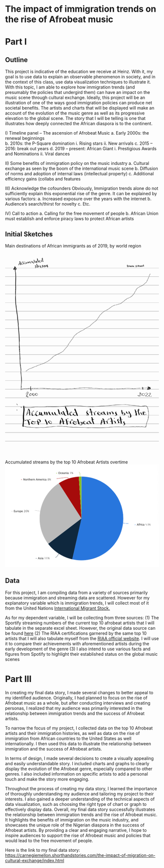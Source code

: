 # The impact of immigration trends on the rise of Afrobeat music

# Part I
## Outline

This project is indicative of the education we receive at Heinz. With it, my goal is to use data to explain an observable phenomenon in society, and in the context of this class, use data visualization techniques to illustrate it. With this topic, I am able to explore how immigration trends (and presumably the policies that undergird them) can have an impact on the music scene through cultural exchange. 
Ideally, this project will be an illustration of one of the ways good immigration policies can produce net societal benefits. The artists and charts that will be displayed will make an account of the evolution of the music genre as well as its progressive elevation to the global scene. The story that I will be telling is one that illustrates how deeply connected the African diaspora is to the continent.

I)	Timeline panel – The ascension of Afrobeat Music
    a.	 Early 2000s: the renewal beginnings  
    b.	2010s: the P-Square domination
          i.	Rising stars
          ii.	New arrivals 
    c.	2015 – 2016: break out years 
    d.	2019 – present: African Giant
          i.	Prestigious Awards and Nominations
          ii.	Viral dances 

II)	Some benefits of immigration policy on the music industry
    a.	Cultural exchange as seen by the boom of the international music scene
    b.	Diffusion of norms and adoption of internal laws (intellectual property)
    c.	Additional efficiency gains (collabs and features

III)	Acknowledge the cofounders
Obviously, Immigration trends alone do not sufficiently explain this exponential rise of the genre. It can be explained by various factors:
    a.	Increased exposure over the years with the internet
    b.	Audience’s search/thirst for novelty
    c.	Etc. 

IV)	Call to action 
    a. Calling for the free movement of people 
    b. African Union must establish and enforce piracy laws to protect African artists 


## Initial Sketches 
Main destinations of African immigrants as of 2019, by world region
<img src="Sketch%201.jpg"/> 

Accumulated streams by the top 10 Afrobeat Artists overtime
<img src="Sketch%202.png"/>

## Data
For this project, I am compiling data from a variety of sources primarily because immigration and streaming data are scattered. However for my explanatory variable which is immigration trends, I will collect most of it from the United Nations [International Migrant Stock.](https://www.un.org/development/desa/pd/content/international-migrant-stock) 

As for my dependent variable, I will be collecting from three sources:
(1)	The Sportify streaming numbers of the current top 10 afrobeat artists that I will tabulate in the separate excel sheet. However, the original data source can be found [here](https://kworb.net/spotify/artist/3tVQdUvClmAT7URs9V3rsp.html)
(2)	The RIAA certifications garnered by the same top 10 artists that I will also tabulate myself from the [RIAA official website](https://www.riaa.com/gold-platinum/?tab_active=default-award&ar=&ti=&lab=&genre=WORLD+MUSIC&format=&date_option=release&from=&to=&award=&type=&category=&adv=SEARCH#search_section). I will use it to compare their achievements with aforementioned artists during the early development of the genre
(3)	I also intend to use various facts and figures from Spotify to highlight their established status on the global music scenes


# Part III

In creating my final data story, I made several changes to better appeal to my identified audience. Originally, I had planned to focus on the rise of Afrobeat music as a whole, but after conducting interviews and creating personas, I realized that my audience was primarily interested in the relationship between immigration trends and the success of Afrobeat artists.

To narrow the focus of my project, I collected data on the top 10 Afrobeat artists and their immigration histories, as well as data on the rise of immigration from African countries to the United States as well internationally. I then used this data to illustrate the relationship between immigration and the success of Afrobeat artists.

In terms of design, I made several decisions to create a visually appealing and easily understandable story. I included charts and graphs to clearly display the evolution of the Afrobeat genre, especially compared to other genres. I also included information on specific artists to add a personal touch and make the story more engaging.

Throughout the process of creating my data story, I learned the importance of thoroughly understanding my audience and tailoring my project to their interests. I also gained a deeper understanding of the technical aspects of data visualization, such as choosing the right type of chart or graph to effectively display data.
Overall, my final data story successfully illustrates the relationship between immigration trends and the rise of Afrobeat music. It highlights the benefits of immigration on the music industry, and showcases the unique role of the Nigerian diaspora in the success of Afrobeat artists. By providing a clear and engaging narrative, I hope to inspire audiences to support the rise of Afrobeat music and policies that would lead to the free movement of people.


Here is the link to my final data story:
https://carnegiemellon.shorthandstories.com/the-impact-of-migration-on-cultural-exchange/index.html

